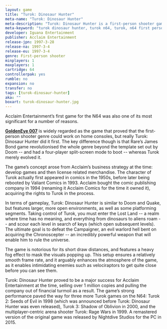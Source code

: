 ```yaml
---
layout: game
title: "Turok: Dinosaur Hunter"
meta-name: "Turok: Dinosaur Hunter"
meta-description: "Turok: Dinosaur Hunter is a first-person shooter game developed by Iguana Entertainment for the Nintendo 64."
meta-keyword: "turok dinosaur hunter, turok n64, turok, n64 first person shooter game, nintendo 64"
developer: Iguana Entertainment
publisher: Acclaim Entertainment
release-jpn: 1997-3-28
release-na: 1997-3-4
release-eu: 1997-3-4
genre: First-person shooter
minplayers: 1
maxplayers: 1
cartridge: 64
controllerpak: yes
rumble: no
expansion: no 
transfer: no
tags: [turok-dinosaur-hunter]
aka: ""
boxart: turok-dinosaur-hunter.jpg
---
```


Acclaim Entertainment’s first game for the N64 was also one of its most significant for a number of reasons.

[**GoldenEye 007**](/games/goldeneye-007.html) is widely regarded as the game that proved that the first-person shooter genre could work on home consoles, but really Turok: Dinosaur Hunter did it first. The key difference though is that Rare’s James Bond game revolutionised the whole genre beyond the template set out by Doom -- and had a four-player split-screen mode to boot -- whereas Turok merely evolved it.

The game’s concept arose from Acclaim’s business strategy at the time: develop games and then license related merchandise. The character of Turok actually first appeared in comics in the 1950s, before later being rebooted by Valiant Comics in 1993. Acclaim bought the comic publishing company in 1994 (renaming it Acclaim Comics for the time it owned it), acquiring the rights to Turok in the process.

In terms of gameplay, Turok: Dinosaur Hunter is similar to Doom and Quake, but features larger, more open environments, as well as some platforming segments. Taking control of Turok, you must enter the Lost Land -- a realm where time has no meaning, and everything from dinosaurs to aliens roam -- and scour each level in search of keys (which open subsequent levels). The ultimate goal is to defeat the Campaigner, an evil warlord hell bent on acquiring the Chronoscepter -- an incredibly powerful weapon that will enable him to rule the universe.

The game is notorious for its short draw distances, and features a heavy fog effect to mask the visuals popping up. This setup ensures a relatively smooth frame rate, and it arguably enhances the atmosphere of the game, as it enables intimidating enemies such as velociraptors to get quite close before you can see them.

Turok: Dinosaur Hunter proved to be a major success for Acclaim Entertainment at the time, selling over 1 million copies and pulling the company out of financial turmoil as a result. The game’s strong performance paved the way for three more Turok games on the N64: Turok 2: Seeds of Evil in 1998 (which was announced before Turok: Dinosaur Hunter was even released), Turok 3: Shadow of Oblivion in 2000, and the multiplayer-centric arena shooter Turok: Rage Wars in 1999. A remastered version of the original game was released by Nightdive Studios for the PC in 2015.